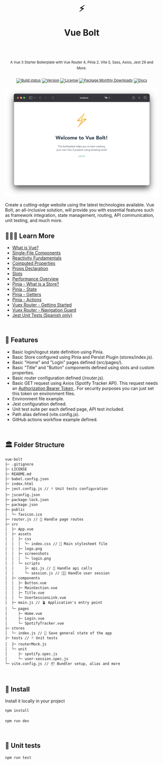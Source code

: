 <div align="center">
  <h1>
    <br/>
    ⚡️
    <br />
    <br />
    Vue Bolt
    <br />
    <br />
  </h1>
  <sup>
    <br />
   A Vue 3 Starter Boilerplate with Vue Router 4, Pinia 2, Vite 5, Sass, Axios, Jest 29 and More.</em>
    <br />
    <br /

[![Build status](https://img.shields.io/github/actions/workflow/status/morellexf13/vue-bolt/build.yml?branch=main&label=%20&logo=github&logoColor=white&style=for-the-badge)](https://github.com/morellexf13/vue-bolt/actions/workflows/build.yml)
[![Version](https://img.shields.io/github/v/tag/morellexf13/vue-bolt?label=%20&style=for-the-badge)](https://github.com/morellexf13/vue-bolt/releases)
[![License](https://img.shields.io/badge/-MIT-f56565.svg?longCache=true&style=for-the-badge)](https://github.com/morellexf13/vue-bolt/blob/main/LICENSE)
[![Package Monthly Downloads](https://img.shields.io/npm/dm/vue-bolt?label=%20&style=for-the-badge)](https://www.npmjs.com/package/vue-bolt)
[![Docs](https://img.shields.io/badge/-Docs-blue.svg?style=for-the-badge)](https://vuejs.org)

  </sup>
</div>

<img alt='Website' src="./src/assets/screenshots/login.png" />

<br>

Create a cutting-edge website using the latest technologies available. Vue Bolt, an all-inclusive solution, will provide you with essential features such as framework integration, state management, routing, API communication, unit testing, and much more.

## 👨🏻‍🏫 Learn More

- [What is Vue?](https://vuejs.org/guide/introduction.html#what-is-vue)
- [Single-File Components](https://vuejs.org/guide/introduction.html#single-file-components)
- [Reactivity Fundamentals](https://vuejs.org/guide/essentials/reactivity-fundamentals.html#reactivity-fundamentals)
- [Computed Properties](https://vuejs.org/guide/essentials/computed.html#computed-properties)
- [Props Declaration](https://vuejs.org/guide/components/props.html#props-declaration)
- [Slots](https://vuejs.org/guide/components/slots.html#slots)
- [Performance Overview](https://vuejs.org/guide/best-practices/performance.html#overview)
- [Pinia - What is a Store?](https://pinia.vuejs.org/getting-started.html#what-is-a-store)
- [Pinia - State](https://pinia.vuejs.org/core-concepts/state.html#state)
- [Pinia - Getters](https://pinia.vuejs.org/core-concepts/getters.html#getters)
- [Pinia - Actions](https://pinia.vuejs.org/core-concepts/actions.html)
- [Vuex Router - Getting Started](https://router.vuejs.org/guide/#getting-started)
- [Vuex Router - Navigation Guard](https://router.vuejs.org/guide/advanced/navigation-guards.html#navigation-guards)
- [Jest Unit Tests (Spanish only)](https://medium.com/@agustinmorelle01/las-7-claves-del-%C3%A9xito-tests-unitarios-de-frontend-vue-js-y-jest-28988ae561ac)

<br>

## 🌈 Features

- Basic login/logout state definition using Pinia.
- Basic Store configured using Pinia and Persist Plugin (stores/index.js).
- Basic "Home" and "Login" pages defined (src/pages/).
- Basic "Title" and "Button" components defined using slots and custom properties.
- Basic router configuration defined (/router.js).
- Basic GET request using Axios (Spotify Tracker API). This request needs an [Authorization Bearer Token ](https://developer.spotify.com/console/get-users-currently-playing-track/). For security purposes you can just set this token on environment files.
- Environment file example.
- Jest configuration defined.
- Unit test suite per each defined page, API test included.
- Path alias defined (vite.config.js).
- GitHub actions workflow example defined.

<br>

## 🏛 Folder Structure

```
vue-bolt
├─ .gitignore
├─ LICENSE
├─ README.md
├─ babel.config.json
├─ index.html
├─ jest.config.js // 🃏 Unit tests configuration
├─ jsconfig.json
├─ package-lock.json
├─ package.json
├─ public
│  └─ favicon.ico
├─ router.js // 🧭 Handle page routes
├─ src
│  ├─ App.vue
│  ├─ assets
│  │  ├─ css
│  │  │  └─ index.css // 🎨 Main stylesheet file
│  │  ├─ logo.png
│  │  ├─ screenshots
│  │  │  └─ login.png
│  │  └─ scripts
│  │     ├─ api.js // 📡 Handle api calls
│  │     └─ session.js // 👦🏻 Handle user session
│  ├─ components
│  │  ├─ Button.vue
│  │  ├─ MainSection.vue
│  │  ├─ Title.vue
│  │  └─ UserSessionLink.vue
│  ├─ main.js // 🪴 Application's entry point
│  └─ pages
│     ├─ Home.vue
│     ├─ Login.vue
│     └─ SpotifyTracker.vue
├─ stores
│  └─ index.js // 💾 Save general state of the app
├─ tests // 🃏 Unit tests
│  ├─ routerMock.js
│  └─ unit
│     ├─ spotify.spec.js
│     └─ user-session.spec.js
└─ vite.config.js // 📦 Bundler setup, alias and more

```

<br>

## 🚀 Install

Install it locally in your project

```bash
npm install

npm run dev
```

<br>

## 🧪 Unit tests

```
npm run test
```
